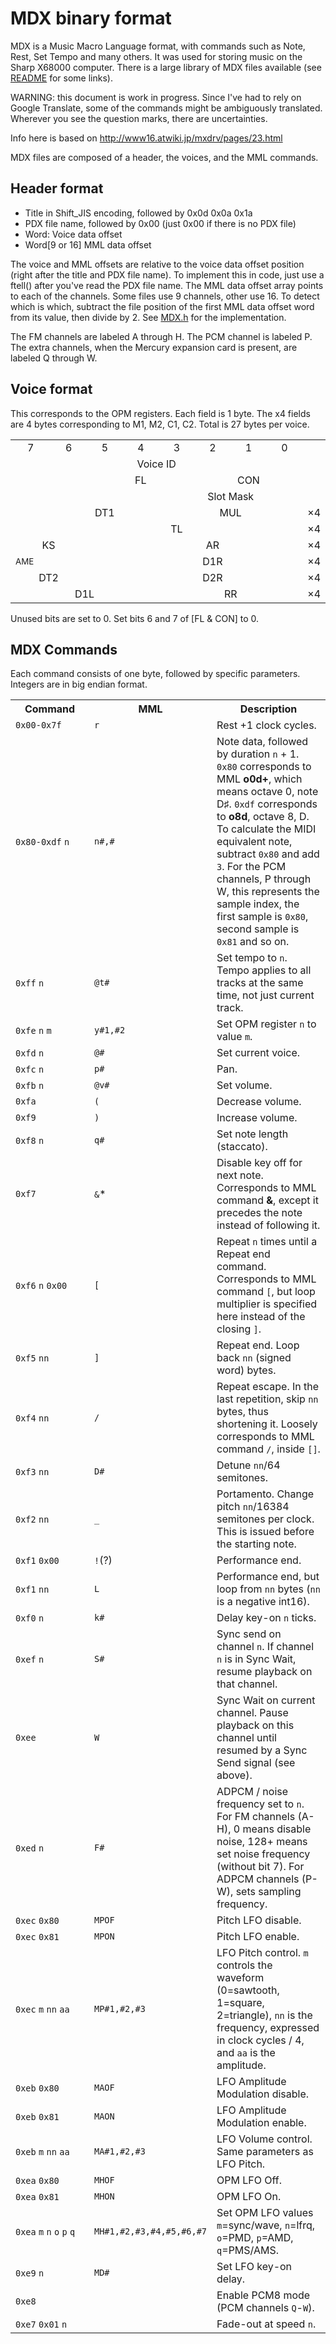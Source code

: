 MDX binary format
==================

MDX is a Music Macro Language format, with commands such as Note, Rest, Set Tempo and many others. It was used for storing music on the Sharp X68000 computer. There is a large library of MDX files available (see [README](../README.md) for some links).

WARNING: this document is work in progress. Since I've had to rely on Google Translate, some of the commands might be ambiguously translated. Wherever you see the question marks, there are uncertainties.

Info here is based on http://www16.atwiki.jp/mxdrv/pages/23.html

MDX files are composed of a header, the voices, and the MML commands.

Header format
-------------

* Title in Shift_JIS encoding, followed by 0x0d 0x0a 0x1a
* PDX file name, followed by 0x00 (just 0x00 if there is no PDX file)
* Word: Voice data offset
* Word[9 or 16] MML data offset

The voice and MML offsets are relative to the voice data offset position (right after the title and PDX file name). To implement this in code, just use a ftell() after you've read the PDX file name. The MML data offset array points to each of the channels. Some files use 9 channels, other use 16. To detect which is which, subtract the file position of the first MML data offset word from its value, then divide by 2. See [MDX.h](../MDX.h) for the implementation.

The FM channels are labeled A through H. The PCM channel is labeled P. The extra channels, when the Mercury expansion card is present, are labeled Q through W.

Voice format
------------

This corresponds to the OPM registers. Each field is 1 byte. The x4 fields are 4 bytes corresponding to M1, M2, C1, C2. Total is 27 bytes per voice.

<table align="center">
<tr>
<td width="60" align="center">7</td>
<td width="60" align="center">6</td>
<td width="60" align="center">5</td>
<td width="60" align="center">4</td>
<td width="60" align="center">3</td>
<td width="60" align="center">2</td>
<td width="60" align="center">1</td>
<td width="60" align="center">0</td>
</tr>
<tr>
<td colspan="8" align="center">Voice ID</td>
</tr>
<tr>
<td></td>
<td></td>
<td colspan="3" align="center">FL</td>
<td colspan="3" align="center">CON</td>
</tr>
<tr>
<td></td><td></td><td></td><td></td>
<td colspan="4" align="center">Slot Mask</td>
</tr>
<tr>
<td></td><td colspan="3" align="center">DT1</td><td colspan="4" align="center">MUL</td>
<td>×4</td>
</tr>
<tr>
<td></td><td colspan="7" align="center">TL</td>
<td>×4</td>
</tr>
<tr>
<td colspan="2" align="center">KS</td><td></td><td colspan="5" align="center">AR</td>
<td>×4</td>
</tr>
<tr>
<td><small>AME</small></td><td></td><td></td><td colspan="5" align="center">D1R</td>
<td>×4</td>
</tr>
<tr>
<td colspan="2" align="center">DT2</td><td></td><td colspan="5" align="center">D2R</td>
<td>×4</td>
</tr>
<tr>
<td colspan="4" align="center">D1L</td><td colspan="4" align="center">RR</td>
<td>×4</td>
</tr>
</table>

Unused bits are set to 0. Set bits 6 and 7 of [FL & CON] to 0.

MDX Commands
------------

Each command consists of one byte, followed by specific parameters. Integers are in big endian format.

<table>
<tr><th width="25%" style="width: 25%">Command</th><th>MML</th><th>Description</th></tr>
<tr><td><code>0x00-0x7f</code></td><td><code>r</code></td><td>Rest +1 clock cycles.</td></tr>
<tr><td><code>0x80-0xdf</code> <code>n</code></td><td><code>n#,#</code></td><td>Note data, followed by duration <code>n</code> + 1. <code>0x80</code> corresponds to MML <b>o0d+</b>, which means octave 0, note D♯. <code>0xdf</code> corresponds to <b>o8d</b>, octave 8, D. To calculate the MIDI equivalent note, subtract <code>0x80</code> and add <code>3</code>. For the PCM channels, P through W, this represents the sample index, the first sample is <code>0x80</code>, second sample is <code>0x81</code> and so on.</td></tr>
<tr><td><code>0xff</code> <code>n</code></td><td><code>@t#</code></td><td>Set tempo to <code>n</code>. Tempo applies to all tracks at the same time, not just current track.</td></tr>
<tr><td><code>0xfe</code> <code>n</code> <code>m</code></td><td><code>y#1,#2</code></td><td>Set OPM register <code>n</code> to value <code>m</code>.</td></tr>
<tr><td><code>0xfd</code> <code>n</code></td><td><code>@#</code></td><td>Set current voice.</td></tr>
<tr><td><code>0xfc</code> <code>n</code></td><td><code>p#</code></td><td>Pan.</td></tr>
<tr><td><code>0xfb</code> <code>n</code></td><td><code>@v#</code></td><td>Set volume.</td></tr>
<tr><td><code>0xfa</code></td><td><code>(</code></td><td>Decrease volume.</td></tr>
<tr><td><code>0xf9</code></td><td><code>)</code></td><td>Increase volume.</td></tr>
<tr><td><code>0xf8</code> <code>n</code></td><td><code>q#</code></td><td>Set note length (staccato).</td></tr>
<tr><td><code>0xf7</code></td><td><code>&amp;</code>*</td><td>Disable key off for next note. Corresponds to MML command <b>&amp;</b>, except it precedes the note instead of following it.</td></tr>
<tr><td><code>0xf6</code> <code>n</code> <code>0x00</code></td><td><code>[</code></td><td>Repeat <code>n</code> times until a Repeat end command. Corresponds to MML command <code>[</code>, but loop multiplier is specified here instead of the closing <code>]</code>.</td></tr>
<tr><td><code>0xf5</code> <code>nn</code></td><td><code>]</code></td><td>Repeat end. Loop back <code>nn</code> (signed word) bytes.</td></tr>
<tr><td><code>0xf4</code> <code>nn</code></td><td><code>/</code></td><td>Repeat escape. In the last repetition, skip <code>nn</code> bytes, thus shortening it. Loosely corresponds to MML command <code>/</code>, inside <code>[]</code>.</td></tr>
<tr><td><code>0xf3</code> <code>nn</code></td><td><code>D#</code></td><td>Detune <code>nn</code>/64 semitones.</td></tr>
<tr><td><code>0xf2</code> <code>nn</code></td><td><code>_</code></td><td>Portamento. Change pitch <code>nn</code>/16384 semitones per clock. This is issued before the starting note.</td></tr>
<tr><td><code>0xf1</code> <code>0x00</code></td><td><code>!</code>(?)</td><td>Performance end.</td></tr>
<tr><td><code>0xf1</code> <code>nn</code></td><td><code>L</code></td><td>Performance end, but loop from <code>nn</code> bytes (<code>nn</code> is a negative int16).</td></tr>
<tr><td><code>0xf0</code> <code>n</code></td><td><code>k#</code></td><td>Delay key-on <code>n</code> ticks.</td></tr>
<tr><td><code>0xef</code> <code>n</code></td><td><code>S#</code></td><td>Sync send on channel <code>n</code>. If channel <code>n</code> is in Sync Wait, resume playback on that channel.</td></tr>
<tr><td><code>0xee</code></td><td><code>W</code></td><td>Sync Wait on current channel. Pause playback on this channel until resumed by a Sync Send signal (see above).</td></tr>
<tr><td><code>0xed</code> <code>n</code></td><td><code>F#</code></td><td>ADPCM / noise frequency set to <code>n</code>. For FM channels (A-H), 0 means disable noise, 128+ means set noise frequency (without bit 7). For ADPCM channels (P-W), sets sampling frequency.</td></tr>
<tr><td><code>0xec</code> <code>0x80</code></td><td><code>MPOF</code></td><td>Pitch LFO disable.</td></tr>
<tr><td><code>0xec</code> <code>0x81</code></td><td><code>MPON</code></td><td>Pitch LFO enable.</td></tr>
<tr><td><code>0xec</code> <code>m</code> <code>nn</code> <code>aa</code></td><td><code>MP#1,#2,#3</code></td><td>LFO Pitch control. <code>m</code> controls the waveform (0=sawtooth, 1=square, 2=triangle), <code>nn</code> is the frequency, expressed in clock cycles / 4, and <code>aa</code> is the amplitude.</td></tr>
<tr><td><code>0xeb</code> <code>0x80</code></td><td><code>MAOF</code></td><td>LFO Amplitude Modulation disable.</td></tr>
<tr><td><code>0xeb</code> <code>0x81</code></td><td><code>MAON</code></td><td>LFO Amplitude Modulation enable.</td></tr>
<tr><td><code>0xeb</code> <code>m</code> <code>nn</code> <code>aa</code></td><td><code>MA#1,#2,#3</code></td><td>LFO Volume control. Same parameters as LFO Pitch.</td></tr>
<tr><td><code>0xea</code> <code>0x80</code></td><td><code>MHOF</code></td><td>OPM LFO Off.</td></tr>
<tr><td><code>0xea</code> <code>0x81</code></td><td><code>MHON</code></td><td>OPM LFO On.</td></tr>
<tr><td><code>0xea</code> <code>m</code> <code>n</code> <code>o</code> <code>p</code> <code>q</code></td><td><code>MH#1,#2,#3,#4,#5,#6,#7</code></td><td>Set OPM LFO values <code>m</code>=sync/wave, <code>n</code>=lfrq, <code>o</code>=PMD, <code>p</code>=AMD, <code>q</code>=PMS/AMS.</td></tr>
<tr><td><code>0xe9</code> <code>n</code></td><td><code>MD#</code></td><td>Set LFO key-on delay.</td></tr>
<tr><td><code>0xe8</code></td><td></td><td>Enable PCM8 mode (PCM channels <code>Q</code>-<code>W</code>).</td></tr>
<tr><td><code>0xe7</code> <code>0x01</code> <code>n</code></td><td></td><td>Fade-out at speed <code>n</code>.</td></tr>
</table>

